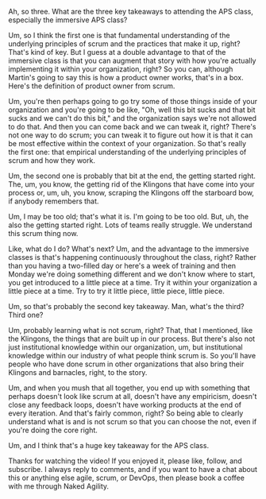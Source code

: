 Ah, so three. What are the three key takeaways to attending the APS class, especially the immersive APS class? 

Um, so I think the first one is that fundamental understanding of the underlying principles of scrum and the practices that make it up, right? That's kind of key. But I guess at a double advantage to that of the immersive class is that you can augment that story with how you're actually implementing it within your organization, right? So you can, although Martin's going to say this is how a product owner works, that's in a box. Here's the definition of product owner from scrum. 

Um, you're then perhaps going to go try some of those things inside of your organization and you're going to be like, "Oh, well this bit sucks and that bit sucks and we can't do this bit," and the organization says we're not allowed to do that. And then you can come back and we can tweak it, right? There's not one way to do scrum; you can tweak it to figure out how it is that it can be most effective within the context of your organization. So that's really the first one: that empirical understanding of the underlying principles of scrum and how they work. 

Um, the second one is probably that bit at the end, the getting started right. The, um, you know, the getting rid of the Klingons that have come into your process or, um, uh, you know, scraping the Klingons off the starboard bow, if anybody remembers that. 

Um, I may be too old; that's what it is. I'm going to be too old. But, uh, the also the getting started right. Lots of teams really struggle. We understand this scrum thing now. 

Like, what do I do? What's next? Um, and the advantage to the immersive classes is that's happening continuously throughout the class, right? Rather than you having a two-filled day or here's a week of training and then Monday we're doing something different and we don't know where to start, you get introduced to a little piece at a time. Try it within your organization a little piece at a time. Try to try it little piece, little piece, little piece. 

Um, so that's probably the second key takeaway. Man, what's the third? Third one? 

Um, probably learning what is not scrum, right? That, that I mentioned, like the Klingons, the things that are built up in our process. But there's also not just institutional knowledge within our organization, um, but institutional knowledge within our industry of what people think scrum is. So you'll have people who have done scrum in other organizations that also bring their Klingons and barnacles, right, to the story. 

Um, and when you mush that all together, you end up with something that perhaps doesn't look like scrum at all, doesn't have any empiricism, doesn't close any feedback loops, doesn't have working products at the end of every iteration. And that's fairly common, right? So being able to clearly understand what is and is not scrum so that you can choose the not, even if you're doing the core right. 

Um, and I think that's a huge key takeaway for the APS class. 

Thanks for watching the video! If you enjoyed it, please like, follow, and subscribe. I always reply to comments, and if you want to have a chat about this or anything else agile, scrum, or DevOps, then please book a coffee with me through Naked Agility.